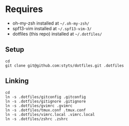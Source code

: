 Requires
========
* oh-my-zsh installed at ``~/.oh-my-zsh/``
* spf13-vim installed at ``~/.spf13-vim-3/``
* dotfiles (this repo) installed at ``~/.dotfiles/``

Setup
-----
    cd
    git clone git@github.com:styts/dotfiles.git .dotfiles

Linking
-------
    cd
    ln -s .dotfiles/gitconfig .gitconfig
    ln -s .dotfiles/gitignore .gitignore
    ln -s .dotfiles/gvimrc .gvimrc
    ln -s .dotfiles/tmux.conf .tmux.conf
    ln -s .dotfiles/vimrc.local .vimrc.local
    ln -s .dotfiles/zshrc .zshrc
